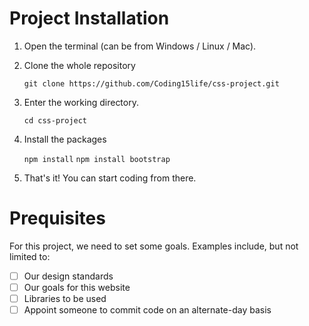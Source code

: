 # Project Installation

1. Open the terminal (can be from Windows / Linux / Mac).

2. Clone the whole repository

    `git clone https://github.com/Coding15life/css-project.git`

3. Enter the working directory. 

    `cd css-project`

4. Install the packages

    `npm install`
    `npm install bootstrap`

6. That's it! You can start coding from there.

# Prequisites

For this project, we need to set some goals. Examples include, but not limited to:

- [ ] Our design standards
- [ ] Our goals for this website
- [ ] Libraries to be used
- [ ] Appoint someone to commit code on an alternate-day basis
